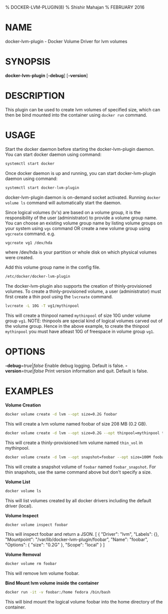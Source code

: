 % DOCKER-LVM-PLUGIN(8) 
% Shishir Mahajan 
% FEBRUARY 2016
# NAME
docker-lvm-plugin - Docker Volume Driver for lvm volumes

# SYNOPSIS
**docker-lvm-plugin**
[**-debug**]
[**-version**]

# DESCRIPTION
This plugin can be used to create lvm volumes of specified size,
which can then be bind mounted into the container using `docker run` 
command. 

# USAGE
Start the docker daemon before starting the docker-lvm-plugin daemon. 
You can start docker daemon using command:
```bash
systemctl start docker 
```
Once docker daemon is up and running, you can start docker-lvm-plugin daemon
using command:
```bash
systemctl start docker-lvm-plugin
``` 
docker-lvm-plugin daemon is on-demand socket activated. Running `docker volume ls` command
will automatically start the daemon.

Since logical volumes (lv's) are based on a volume group, it is the 
responsibility of the user (administrator) to provide a volume group name. 
You can choose an existing volume group name by listing volume groups on 
your system using `vgs` command OR create a new volume group using `vgcreate` 
command. e.g.
```bash
vgcreate vg1 /dev/hda 
```
where /dev/hda is your partition or whole disk on which physical volumes 
were created.

Add this volume group name in the config file. 
```bash
/etc/docker/docker-lvm-plugin
```
The docker-lvm-plugin also supports the creation of thinly-provisioned volumes. To create a thinly-provisioned volume, a user (administrator) must first create a thin pool using the `lvcreate` command.
```bash
lvcreate -L 10G -T vg1/mythinpool
```
This will create a thinpool named `mythinpool` of size 10G under volume group `vg1`.
NOTE: thinpools are special kind of logical volumes carved out of the volume group.
Hence in the above example, to create the thinpool `mythinpool` you must have atleast 10G of freespace in volume group `vg1`.

# OPTIONS
**-debug**=*true*|*false*
  Enable debug logging. Default is false.
**-version**=*true*|*false*
  Print version information and quit. Default is false.

# EXAMPLES
**Volume Creation**
```bash
docker volume create -d lvm --opt size=0.2G foobar
```
This will create a lvm volume named foobar of size 208 MB (0.2 GB).
```bash
docker volume create -d lvm --opt size=0.2G --opt thinpool=mythinpool thin_vol
```
This will create a thinly-provisioned lvm volume named `thin_vol` in mythinpool.
```bash
docker volume create -d lvm --opt snapshot=foobar --opt size=100M foobar_snapshot
```
This will create a snapshot volume of `foobar` named `foobar_snapshot`. For thin snapshots, use the same command above but don't specify a size.

**Volume List**
```bash
docker volume ls
```
This will list volumes created by all docker drivers including the default driver (local).

**Volume Inspect**
```bash
docker volume inspect foobar
```
This will inspect foobar and return a JSON.
[
    {
        "Driver": "lvm",
        "Labels": {},
        "Mountpoint": "/var/lib/docker-lvm-plugin/foobar",
        "Name": "foobar",
        "Options": {
            "size": "0.2G"
        },
        "Scope": "local"
    }
]

**Volume Removal**
```bash
docker volume rm foobar
```
This will remove lvm volume foobar.

**Bind Mount lvm volume inside the container**
```bash
docker run -it -v foobar:/home fedora /bin/bash
```
This will bind mount the logical volume foobar into the home directory of the container.



